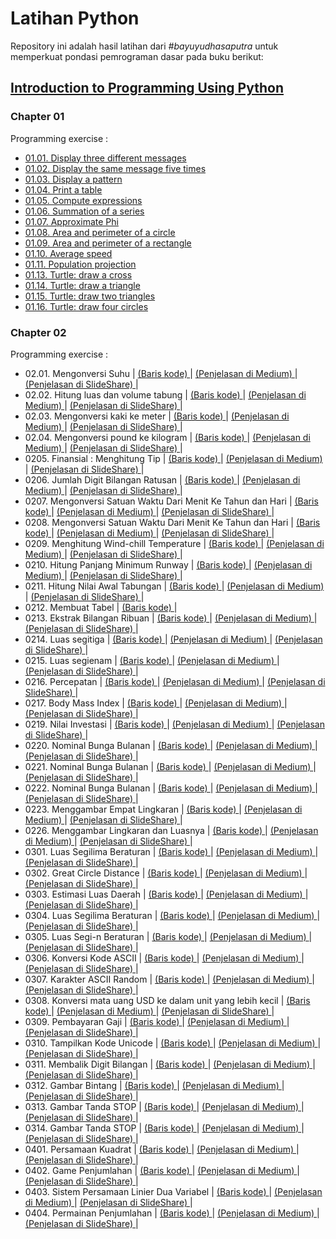 <h1> Latihan Python </h1>
<p>
    Repository ini adalah hasil latihan dari <em>#bayuyudhasaputra</em> untuk memperkuat pondasi pemrograman dasar pada buku berikut:
</p>
<div>
    <h2> <a href="https://media.pearsoncmg.com/bc/abp/cs-resources/products/product.html#product,isbn=0133050556"> Introduction to Programming Using Python </a> </h2>
    <h3> Chapter 01 </h3>
    <p> Programming exercise : </p>
    <ul>
        <li> 
            <a href="https://github.com/bayuYudhaSaputra/Python/blob/main/Python_Liang/0101-displayThreeDifferentMessage.py"> 01.01. Display three different messages</a> 
        </li>
        <li>
            <a href="https://github.com/bayuYudhaSaputra/Python/blob/main/Python_Liang/0102-displayTheSameMessageFiveTimes.py"> 01.02. Display the same message five times </a>
        </li>
        <li>
            <a href="https://github.com/bayuYudhaSaputra/Python/blob/main/Python_Liang/0103-displayPattern.py"> 01.03. Display a pattern </a>
        </li>
        <li>
            <a href="https://github.com/bayuYudhaSaputra/Python/blob/main/Python_Liang/0104-printTable.py"> 01.04. Print a table </a>
        </li>
        <li>
            <a href="https://github.com/bayuYudhaSaputra/Python/blob/main/Python_Liang/0105-computeExpressions.py"> 01.05. Compute expressions </a>
        </li>
        <li>
            <a href="https://github.com/bayuYudhaSaputra/Python/blob/main/Python_Liang/0106-SummationOfSeries.py"> 01.06. Summation of a series </a>
        </li>
        <li>
            <a href="https://github.com/bayuYudhaSaputra/Python/blob/main/Python_Liang/0107-approximatePhi.py"> 01.07. Approximate Phi </a>
        </li>
        <li>
            <a href="https://github.com/bayuYudhaSaputra/Python/blob/main/Python_Liang/0108-areaPerimeterCircle.py"> 01.08. Area and perimeter of a circle </a>
        </li>
        <li>
            <a href="https://github.com/bayuYudhaSaputra/Python/blob/main/Python_Liang/0109-areaAndPerimeterRectangle.py"> 01.09. Area and perimeter of a rectangle </a>
        </li>
        <li>
            <a href="https://github.com/bayuYudhaSaputra/Python/blob/main/Python_Liang/0110-averageSpeed.py"> 01.10. Average speed </a>
        </li>
        <li>
            <a href="https://github.com/bayuYudhaSaputra/Python/blob/main/Python_Liang/0111-populationProjection.py"> 01.11. Population projection </a>
        </li>
        <li>
            <a href="https://github.com/bayuYudhaSaputra/Python/blob/main/Python_Liang/0113-drawCross.py"> 01.13. Turtle: draw a cross </a>
        </li>
        <li>
            <a href="https://github.com/bayuYudhaSaputra/Python/blob/main/Python_Liang/0114-drawTriangle.py"> 01.14. Turtle: draw a triangle </a>
        </li>
        <li>
            <a href="https://github.com/bayuYudhaSaputra/Python/blob/main/Python_Liang/0115-drawTwoTriangle.py"> 01.15. Turtle: draw two triangles </a>
        </li>
        <li>
            <a href="https://github.com/bayuYudhaSaputra/Python/blob/main/Python_Liang/0116-drawFourCircles.py"> 01.16. Turtle: draw four circles </a>
        </li>
    </ul>
    <h3> Chapter 02 </h3>
    <p> Programming exercise : </p>
    <ul>
        <li> 02.01. Mengonversi Suhu
            <span> | </span>
            <a href="https://github.com/bayuYudhaSaputra/Python/blob/main/Python_Liang/0201-convertCelsiusToFahrenheit.py"> (Baris kode) </a>
            <span> | </span>
            <a href="https://medium.com/@bayuyudhasaputraqed/02-01-konversi-celsius-ke-fahrenheit-reamur-dan-kelvin-328df08750b7"> (Penjelasan di Medium) </a>
            <span> | </span>
            <a href="https://www.slideshare.net/slideshow/02-01-konversi-suhu-menggunakan-bahasa-pemrograman-python/273258796"> (Penjelasan di SlideShare) </a>
             <span> | </span>
        </li>
        <li> 02.02. Hitung luas dan volume tabung
            <span> | </span>
            <a href="https://github.com/bayuYudhaSaputra/Python/blob/main/Python_Liang/0202-MenentukanVolLuasTabung.py"> (Baris kode) </a>
            <span> | </span>
            <a href="https://medium.com/@bayuyudhasaputraqed/02-02-menentukan-volume-dan-luas-tabung-ff956a276499"> (Penjelasan di Medium) </a>
            <span> | </span>
            <a href="https://www.slideshare.net/slideshow/menentukan-volume-dan-luas-tabung-menggunakan-python/273466290"> (Penjelasan di SlideShare) </a>
             <span> | </span>
        </li>
        <li> 02.03. Mengonversi kaki ke meter
            <span> | </span>
            <a href="https://github.com/bayuYudhaSaputra/Python/blob/main/Python_Liang/0203-KonversiKakiKeMeter.py"> (Baris kode) </a>
            <span> | </span>
            <a href="https://medium.com/@bayuyudhasaputraqed/02-03-mengonversi-satuan-kaki-ke-meter-ffc37e9a754b"> (Penjelasan di Medium) </a>
            <span> | </span>
            <a href="https://www.slideshare.net/slideshow/02-03-konversi-satuan-kaki-ke-meter-menggunakan-python/274778634"> (Penjelasan di SlideShare) </a>
             <span> | </span>
        </li>
        <li> 02.04. Mengonversi pound ke kilogram
            <span> | </span>
            <a href="https://github.com/bayuYudhaSaputra/Python/blob/main/Python_Liang/0204-KonversiPoundKeKilogram.py"> (Baris kode) </a>
            <span> | </span>
            <a href="https://medium.com/@bayuyudhasaputraqed/02-04-mengonversi-satuan-pound-ke-kilogram-7927d41edbbe"> (Penjelasan di Medium) </a>
            <span> | </span>
            <a href="https://www.slideshare.net/slideshow/02-04-konversi-pound-menjadi-kilogram-menggunakan-python/274781262"> (Penjelasan di SlideShare) </a>
             <span> | </span>
        </li>
        <li> 0205. Finansial : Menghitung Tip
            <span> | </span>
            <a href="https://github.com/bayuYudhaSaputra/Python/blob/main/Python_Liang/0205-HitungTip.py"> (Baris kode) </a>
            <span> | </span>
            <a href="https://medium.com/@bayuyudhasaputraqed/02-05-menghitung-tip-menggunakan-python-3ce520878f14"> (Penjelasan di Medium) </a>
            <span> | </span>
            <a href="https://www.slideshare.net/slideshow/02-05-menentukan-tip-menggunakan-bahasa-pemrograman-python/274851703"> (Penjelasan di SlideShare) </a>
             <span> | </span>
        </li>
        <li> 0206. Jumlah Digit Bilangan Ratusan
            <span> | </span>
            <a href="https://github.com/bayuYudhaSaputra/Python/blob/main/Python_Liang/0206-JumlahDigitInteger.py"> (Baris kode) </a>
            <span> | </span>
            <a href="https://medium.com/@bayuyudhasaputraqed/02-06-jumlah-digit-bilangan-ratusan-c0a4dc68060e"> (Penjelasan di Medium) </a>
            <span> | </span>
            <a href="https://www.slideshare.net/slideshow/02-06-jumlah-digit-integer-menggunakan-bahasa-pemrograman-python/274886045"> (Penjelasan di SlideShare) </a>
             <span> | </span>
        </li>
        <li> 0207. Mengonversi Satuan Waktu Dari Menit Ke Tahun dan Hari
            <span> | </span>
            <a href="https://github.com/bayuYudhaSaputra/Python/blob/main/Python_Liang/0207-konversiMenitKeTahunHari.py"> (Baris kode) </a>
            <span> | </span>
            <a href="https://medium.com/@bayuyudhasaputraqed/mengonversi-menit-ke-tahun-lebih-beberapa-hari-c65578df3eda"> (Penjelasan di Medium) </a>
            <span> | </span>
            <a href="https://www.slideshare.net/slideshow/02-07-mengonversi-satuan-menit-ke-tahun-dan-hari/275032227"> (Penjelasan di SlideShare) </a>
             <span> | </span>
        </li>
        <li> 0208. Mengonversi Satuan Waktu Dari Menit Ke Tahun dan Hari
            <span> | </span>
            <a href="https://github.com/bayuYudhaSaputra/Python/blob/main/Python_Liang/0208-hitungEnergi.py"> (Baris kode) </a>
            <span> | </span>
            <a href="https://medium.com/@bayuyudhasaputraqed/02-08-menghitung-jumlah-energi-8effc74ef39e"> (Penjelasan di Medium) </a>
            <span> | </span>
            <a href="https://www.slideshare.net/slideshow/02-08-menghitung-energi-yang-dibutuhkan-untuk-memanaskan-air-pdf/275064452"> (Penjelasan di SlideShare) </a>
             <span> | </span>
        </li>
        <li> 0209. Menghitung Wind-chill Temperature
            <span> | </span>
            <a href="https://github.com/bayuYudhaSaputra/Python/blob/main/Python_Liang/0209-windchill-temperature.py"> (Baris kode) </a>
            <span> | </span>
            <a href="https://medium.com/@bayuyudhasaputraqed/02-09-menghitung-wind-chill-temperature-ea4514dbfe2b"> (Penjelasan di Medium) </a>
            <span> | </span>
            <a href="https://www.slideshare.net/slideshow/02-09-menentukan-wind-chill-temperature-menggunakan-bahasa-pemrograman-python/275272552"> (Penjelasan di SlideShare) </a>
             <span> | </span>
        </li>
        <li> 0210. Hitung Panjang Minimum Runway
            <span> | </span>
            <a href="https://github.com/bayuYudhaSaputra/Python/blob/main/Python_Liang/0210-length-runway.py"> (Baris kode) </a>
            <span> | </span>
            <a href="https://medium.com/@bayuyudhasaputraqed/02-10-hitung-panjang-minimal-runway-b7d96de5c0e9"> (Penjelasan di Medium) </a>
            <span> | </span>
            <a href="https://www.slideshare.net/slideshow/02-10-hitung-panjang-minimal-runway-menggunakan-python/275348018"> (Penjelasan di SlideShare) </a>
             <span> | </span>
        </li>
        <li> 0211. Hitung Nilai Awal Tabungan
            <span> | </span>
            <a href="https://github.com/bayuYudhaSaputra/Python/blob/main/Python_Liang/0211-DepositAwal.py"> (Baris kode) </a>
            <span> | </span>
            <a href="https://medium.com/@bayuyudhasaputraqed/02-11-hitung-nilai-awal-tabungan-9da1c543dd95"> (Penjelasan di Medium) </a>
            <span> | </span>
            <a href="https://www.slideshare.net/slideshow/02-11-hitung-nilai-awal-tabungan-menggunakan-python/275379012"> (Penjelasan di SlideShare) </a>
             <span> | </span>
        </li>
        <li> 0212. Membuat Tabel
            <span> | </span>
            <a href="https://github.com/bayuYudhaSaputra/Python/blob/main/Python_Liang/0212-printTable.py"> (Baris kode) </a>
            <span> | </span>
        </li>
        <li> 0213. Ekstrak Bilangan Ribuan
            <span> | </span>
            <a href="https://github.com/bayuYudhaSaputra/Python/blob/main/Python_Liang/0213-EkstraksiBilangan.py"> (Baris kode) </a>
            <span> | </span>
            <a href="https://medium.com/@bayuyudhasaputraqed/02-13-ekstrak-bilangan-ribuan-91d1fd0ad215"> (Penjelasan di Medium) </a>
            <span> | </span>
            <a href="https://www.slideshare.net/slideshow/02-13-ekstrak-bilangan-ribuan-mengguanakan-bahasa-pemrograman-python/275566197"> (Penjelasan di SlideShare) </a>
             <span> | </span>
        </li>
        <li> 0214. Luas segitiga
            <span> | </span>
            <a href="https://github.com/bayuYudhaSaputra/Python/blob/main/Python_Liang/0214-LuasSegitiga.py"> (Baris kode) </a>
            <span> | </span>
            <a href="https://medium.com/@bayuyudhasaputraqed/02-14-luas-segitiga-e8336dc87b96"> (Penjelasan di Medium) </a>
            <span> | </span>
            <a href="https://www.slideshare.net/slideshow/02-14-luas-segitiga-menggunakan-bahasa-pemrograman-python/275722612"> (Penjelasan di SlideShare) </a>
             <span> | </span>
        </li>
        <li> 0215. Luas segienam
            <span> | </span>
            <a href="https://github.com/bayuYudhaSaputra/Python/blob/main/Python_Liang/0215-LuasSegienam.py"> (Baris kode) </a>
            <span> | </span>
            <a href="https://medium.com/@bayuyudhasaputraqed/02-15-luas-segienam-beraturan-b855c501656d"> (Penjelasan di Medium) </a>
            <span> | </span>
            <a href="https://www.slideshare.net/slideshow/02-15-luassegienam-menggunakan-bahasa-pemrograman-python/275886148"> (Penjelasan di SlideShare) </a>
             <span> | </span>
        </li>
        <li> 0216. Percepatan
            <span> | </span>
            <a href="https://github.com/bayuYudhaSaputra/Python/blob/main/Python_Liang/0216-percepatan.py"> (Baris kode) </a>
            <span> | </span>
            <a href="https://medium.com/@bayuyudhasaputraqed/02-16-percepatan-c96837782d2f"> (Penjelasan di Medium) </a>
            <span> | </span>
            <a href="https://www.slideshare.net/slideshow/02-16-hitung-percepatan-menggunakan-python/275971788"> (Penjelasan di SlideShare) </a>
             <span> | </span>
        </li>
        <li> 0217. Body Mass Index
            <span> | </span>
            <a href="https://github.com/bayuYudhaSaputra/Python/blob/main/Python_Liang/0217-bmi.py"> (Baris kode) </a>
            <span> | </span>
            <a href="https://medium.com/@bayuyudhasaputraqed/02-16-body-mass-index-e71856bdd29b"> (Penjelasan di Medium) </a>
            <span> | </span>
            <a href="https://www.slideshare.net/slideshow/02-17-menentukan-body-mass-index-menggunakan-bahasa-pemrograman-python/276033979"> (Penjelasan di SlideShare) </a>
             <span> | </span>
        </li>
        <li> 0219. Nilai Investasi
            <span> | </span>
            <a href="https://github.com/bayuYudhaSaputra/Python/blob/main/Python_Liang/0219-hitungInvestasi.py"> (Baris kode) </a>
            <span> | </span>
            <a href="https://medium.com/@bayuyudhasaputraqed/02-19-hitung-nilai-investasi-10341b828b94"> (Penjelasan di Medium) </a>
            <span> | </span>
            <a href="https://www.slideshare.net/slideshow/02-19-hitung-nilai-investasi-menggunakan-python-pdf/276287679"> (Penjelasan di SlideShare) </a>
             <span> | </span>
        </li>
        <li> 0220. Nominal Bunga Bulanan
            <span> | </span>
            <a href="https://github.com/bayuYudhaSaputra/Python/blob/main/Python_Liang/0220-hitungBunga.py"> (Baris kode) </a>
            <span> | </span>
            <a href="https://medium.com/@bayuyudhasaputraqed/02-20-hitung-nilai-investasi-8fa287e1b3f9"> (Penjelasan di Medium) </a>
            <span> | </span>
            <a href="https://www.slideshare.net/slideshow/02-20-hitung-nominal-bunga-bulanan-menggunakan-python/276479294"> (Penjelasan di SlideShare) </a>
             <span> | </span>
        </li>
        <li> 0221. Nominal Bunga Bulanan
            <span> | </span>
            <a href="https://github.com/bayuYudhaSaputra/Python/blob/main/Python_Liang/0221-hitungBungaMajemuk.py"> (Baris kode) </a>
            <span> | </span>
            <a href="https://medium.com/@bayuyudhasaputraqed/02-21-hitung-nilai-bunga-majemuk-b5931c74c417"> (Penjelasan di Medium) </a>
            <span> | </span>
            <a href="https://www.slideshare.net/slideshow/02-21-hitung-bunga-majemuk-menggunakan-bahasa-pemrograman-python-pdf/276667190"> (Penjelasan di SlideShare) </a>
             <span> | </span>
        </li>
        <li> 0222. Nominal Bunga Bulanan
            <span> | </span>
            <a href="https://github.com/bayuYudhaSaputra/Python/blob/main/Python_Liang/0222-ProyeksiPopulasi.py"> (Baris kode) </a>
            <span> | </span>
            <a href="https://medium.com/@bayuyudhasaputraqed/02-22-proyeksi-jumlah-penduduk-c42f48fc0b88"> (Penjelasan di Medium) </a>
            <span> | </span>
            <a href="https://www.slideshare.net/slideshow/02-22-proyeksi-jumlah-penduduk-menggunakan-bahasa-pemrograman-python/276725997"> (Penjelasan di SlideShare) </a>
             <span> | </span>
        </li>
        <li> 0223. Menggambar Empat Lingkaran
            <span> | </span>
            <a href="https://github.com/bayuYudhaSaputra/Python/blob/main/Python_Liang/0223-gambarEmpatLingkaran.py"> (Baris kode) </a>
            <span> | </span>
            <a href="https://medium.com/@bayuyudhasaputraqed/02-23-menggambar-empat-lingkaran-c62dd1d4d968"> (Penjelasan di Medium) </a>
            <span> | </span>
            <a href="https://www.slideshare.net/slideshow/02-23-gambar-empat-lingkaran-menggunakan-python/276929144"> (Penjelasan di SlideShare) </a>
             <span> | </span> 
        </li>
        <li> 0226. Menggambar Lingkaran dan Luasnya
            <span> | </span>
            <a href="https://github.com/bayuYudhaSaputra/Python/blob/main/Python_Liang/0226-LingkaranDanLuas.py"> (Baris kode) </a>
            <span> | </span>
            <a href="https://medium.com/@bayuyudhasaputraqed/02-26-menggambar-empat-lingkaran-c97ed460945c"> (Penjelasan di Medium) </a>
            <span> | </span>
            <a href="https://www.slideshare.net/slideshow/02-26-menggambar-lingkaran-dan-menampilkan-luas-menggunakan-bahasa-pemrograman-pythonluas-pdf/277177818"> (Penjelasan di SlideShare) </a>
             <span> | </span> 
        </li>
        <li> 0301. Luas Segilima Beraturan
            <span> | </span>
            <a href="https://github.com/bayuYudhaSaputra/Python/blob/main/Python_Liang/0301-LuasSegilima.py"> (Baris kode) </a>
            <span> | </span>
            <a href="https://medium.com/@bayuyudhasaputraqed/03-01-luas-segilima-62009ace4be6"> (Penjelasan di Medium) </a>
            <span> | </span>
            <a href="https://www.slideshare.net/slideshow/03-01-luas-segilima-menggunakan-bahasa-pemrograman-python/278769925"> (Penjelasan di SlideShare) </a>
             <span> | </span> 
        </li>
        <li> 0302. Great Circle Distance
            <span> | </span>
            <a href="https://github.com/bayuYudhaSaputra/Python/blob/main/Python_Liang/0302-GreatCircleDistance.py"> (Baris kode) </a>
            <span> | </span>
            <a href="https://medium.com/@bayuyudhasaputraqed/03-02-great-circle-distance-2627936618e8"> (Penjelasan di Medium) </a>
            <span> | </span>
            <a href="https://www.slideshare.net/slideshow/03-02-great-circle-distance-menggunakan-bahasa-pemrograman-python/278855407"> (Penjelasan di SlideShare) </a>
             <span> | </span> 
        </li>
        <li> 0303. Estimasi Luas Daerah
            <span> | </span>
            <a href="https://github.com/bayuYudhaSaputra/Python/blob/main/Python_Liang/0303-Luas4TitikGeografis.py"> (Baris kode) </a>
            <span> | </span>
            <a href="https://medium.com/@bayuyudhasaputraqed/03-03-estimasi-luas-wilayah-2f6dce54c694"> (Penjelasan di Medium) </a>
            <span> | </span>
            <a href="https://www.slideshare.net/slideshow/03-03-estimasi-luas-daerah-menggunakan-bahasa-pemrograman-python/280194022"> (Penjelasan di SlideShare) </a>
             <span> | </span> 
        </li>
        <li> 0304. Luas Segilima Beraturan
            <span> | </span>
            <a href="https://github.com/bayuYudhaSaputra/Python/blob/main/Python_Liang/0304-LuasSegilima.py"> (Baris kode) </a>
            <span> | </span>
            <a href="https://medium.com/@bayuyudhasaputraqed/03-04-luas-segilima-beraturan-40799384967e"> (Penjelasan di Medium) </a>
            <span> | </span>
            <a href="https://www.slideshare.net/slideshow/03-04-luas-segilima-beraturan-menggunakan-bahasa-pemrograman-python/280419046"> (Penjelasan di SlideShare) </a>
             <span> | </span> 
        </li>
        <li> 0305. Luas Segi-n Beraturan
            <span> | </span>
            <a href="https://github.com/bayuYudhaSaputra/Python/blob/main/Python_Liang/0305-LuasSegiNBeraturan.py"> (Baris kode) </a>
            <span> | </span>
            <a href="https://medium.com/@bayuyudhasaputraqed/03-05-luas-segi-n-beraturan-76dbeb1e07ff"> (Penjelasan di Medium) </a>
            <span> | </span>
            <a href="https://www.slideshare.net/slideshow/03-05-luas-segi-n-beraturan-menggunakan-bahasa-pemrograman-python-pdf/280494239"> (Penjelasan di SlideShare) </a>
             <span> | </span> 
        </li>
        <li> 0306. Konversi Kode ASCII
            <span> | </span>
            <a href="https://github.com/bayuYudhaSaputra/Python/blob/main/Python_Liang/0306-konversiASCII.py"> (Baris kode) </a>
            <span> | </span>
            <a href="https://medium.com/@bayuyudhasaputraqed/03-06-konversi-kode-ascii-8a0c3bcd7157"> (Penjelasan di Medium) </a>
            <span> | </span>
            <a href="https://www.slideshare.net/slideshow/03-06-konversi-kode-ascii-menggunakan-bahasa-pemrograman-python-pdf/280585491"> (Penjelasan di SlideShare) </a>
             <span> | </span> 
        </li>
        <li> 0307. Karakter ASCII Random
            <span> | </span>
            <a href="https://github.com/bayuYudhaSaputra/Python/blob/main/Python_Liang/0307-ASCIIRandom.py"> (Baris kode) </a>
            <span> | </span>
            <a href="https://medium.com/@bayuyudhasaputraqed/03-07-huruf-kapital-random-36a8bca88d0f"> (Penjelasan di Medium) </a>
            <span> | </span>
            <a href="https://www.slideshare.net/slideshow/03-07-menampilkan-huruf-kapital-secara-random-menggunakan-bahasa-pemrograman-python-pdf/280642192"> (Penjelasan di SlideShare) </a>
             <span> | </span> 
        </li>
        <li> 0308. Konversi mata uang USD ke dalam unit yang lebih kecil
            <span> | </span>
            <a href="https://github.com/bayuYudhaSaputra/Python/blob/main/Python_Liang/0308-PecahanDolar.py"> (Baris kode) </a>
            <span> | </span>
            <a href="https://medium.com/@bayuyudhasaputraqed/03-08-pecahan-us-dolar-0f9b4f727178"> (Penjelasan di Medium) </a>
            <span> | </span>
            <a href="https://www.slideshare.net/slideshow/03-08-pecahan-mata-uang-usd-menggunakan-bahasa-pemrograman-python-pdf/280772037"> (Penjelasan di SlideShare) </a>
             <span> | </span> 
        </li>
        <li> 0309. Pembayaran Gaji
            <span> | </span>
            <a href="https://github.com/bayuYudhaSaputra/Python/blob/main/Python_Liang/0309-PembayaranGaji.py"> (Baris kode) </a>
            <span> | </span>
            <a href="https://medium.com/@bayuyudhasaputraqed/03-09-pembayaran-gaji-menggunakan-python-9415a814c6cf"> (Penjelasan di Medium) </a>
            <span> | </span>
            <a href="https://www.slideshare.net/slideshow/03-09-pembayaran-gaji-menggunakan-bahasa-pemrograman-python-pdf/280939289"> (Penjelasan di SlideShare) </a>
             <span> | </span> 
        </li>
        <li> 0310. Tampilkan Kode Unicode
            <span> | </span>
            <a href="https://github.com/bayuYudhaSaputra/Python/blob/main/Python_Liang/0310-tampilkanUnicode.py"> (Baris kode) </a>
            <span> | </span>
            <a href="https://medium.com/@bayuyudhasaputraqed/03-10-tampilkan-8-abjad-yunani-27b6bcc79d20"> (Penjelasan di Medium) </a>
            <span> | </span>
            <a href="https://www.slideshare.net/slideshow/03-10-tampilkan-8-abjad-yunani-menggunakan-bahasa-pemrograman-python-pdf/281095476"> (Penjelasan di SlideShare) </a>
             <span> | </span> 
        </li>
        <li> 0311. Membalik Digit Bilangan
            <span> | </span>
            <a href="https://github.com/bayuYudhaSaputra/Python/blob/main/Python_Liang/0311-pembalikanDigitBilangan.py"> (Baris kode) </a>
            <span> | </span>
            <a href="https://medium.com/@bayuyudhasaputraqed/03-11-pembalikan-digit-bilangan-5a7b6a616c62"> (Penjelasan di Medium) </a>
            <span> | </span>
            <a href="https://www.slideshare.net/slideshow/03-11-pembalikan-digit-bilangan-menggunakan-bahasa-pemrograman-python-pdf/281161361"> (Penjelasan di SlideShare) </a>
             <span> | </span> 
        </li>
        <li> 0312. Gambar Bintang
            <span> | </span>
            <a href="https://github.com/bayuYudhaSaputra/Python/blob/main/Python_Liang/0312-gambarBintang.py"> (Baris kode) </a>
            <span> | </span>
            <a href="https://medium.com/@bayuyudhasaputraqed/03-12-gambar-bintang-menggunakan-python-a825890d8d66"> (Penjelasan di Medium) </a>
            <span> | </span>
            <a href="https://www.slideshare.net/slideshow/03-12-menggambar-bintang-menggunakan-bahasa-pemrograman-python-pdf/281206550"> (Penjelasan di SlideShare) </a>
             <span> | </span> 
        </li>
        <li> 0313. Gambar Tanda STOP
            <span> | </span>
            <a href="https://github.com/bayuYudhaSaputra/Python/blob/main/Python_Liang/0313-buatSTOP.py"> (Baris kode) </a>
            <span> | </span>
            <a href="https://medium.com/@bayuyudhasaputraqed/03-13-membuat-tanda-stop-fdedc3b17b33"> (Penjelasan di Medium) </a>
            <span> | </span>
            <a href="https://www.slideshare.net/slideshow/03-13-membuat-tanda-stop-menggunakan-bahasa-pemrograman-python-pdf/281350040"> (Penjelasan di SlideShare) </a>
             <span> | </span> 
        </li>
        <li> 0314. Gambar Tanda STOP
            <span> | </span>
            <a href="https://github.com/bayuYudhaSaputra/Python/blob/main/Python_Liang/0314-logoOlimpiade.py"> (Baris kode) </a>
            <span> | </span>
            <a href="https://medium.com/@bayuyudhasaputraqed/03-14-membuat-logo-olimpiade-6c7361f5a19b"> (Penjelasan di Medium) </a>
            <span> | </span>
            <a href="https://www.slideshare.net/slideshow/03-14-membuat-logo-olimpiade-menggunakan-bahasa-pemrograman-python-pdf/281736186"> (Penjelasan di SlideShare) </a>
             <span> | </span> 
        </li>
        <li> 0401. Persamaan Kuadrat
            <span> | </span>
            <a href="https://github.com/bayuYudhaSaputra/Python/blob/main/Python_Liang/0401-penyelesaianPersamaanKuadrat.py"> (Baris kode) </a>
            <span> | </span>
            <a href="https://medium.com/@bayuyudhasaputraqed/04-01-persamaan-kuadrat-menggunakan-bahasa-pemrograman-python-27042579e91e"> (Penjelasan di Medium) </a>
            <span> | </span>
            <a href="https://www.slideshare.net/slideshow/04-01-persamaan-kuadrat-menggunakan-bahasa-pemrograman-python-pdf/282739489"> (Penjelasan di SlideShare) </a>
             <span> | </span> 
        </li>
        <li> 0402. Game Penjumlahan
            <span> | </span>
            <a href="https://github.com/bayuYudhaSaputra/Python/blob/main/Python_Liang/0402-gamePenjumlahan.py"> (Baris kode) </a>
            <span> | </span>
            <a href="https://medium.com/@bayuyudhasaputraqed/04-02-game-penjumlahan-ff451003ddf0"> (Penjelasan di Medium) </a>
            <span> | </span>
            <a href="https://www.slideshare.net/slideshow/04-02-game-penjumlahan-menggunakan-bahasa-pemrograman-python-pdf/282921225"> (Penjelasan di SlideShare) </a>
             <span> | </span> 
        </li>
        <li> 0403. Sistem Persamaan Linier Dua Variabel
            <span> | </span>
            <a href="https://github.com/bayuYudhaSaputra/Python/blob/main/Python_Liang/0403-SPLDV.py"> (Baris kode) </a>
            <span> | </span>
            <a href="https://medium.com/@bayuyudhasaputraqed/04-03-sistem-persamaan-linier-menggunakan-python-a3ea7c08126a"> (Penjelasan di Medium) </a>
            <span> | </span>
            <a href="https://www.slideshare.net/slideshow/0403-sistem-persamaan-linier-dua-variabel-menggunakan-python-pdf/283551828"> (Penjelasan di SlideShare) </a>
             <span> | </span> 
        </li>
        <li> 0404. Permainan Penjumlahan
            <span> | </span>
            <a href="https://github.com/bayuYudhaSaputra/Python/blob/main/Python_Liang/0404-penjumlahan.py"> (Baris kode) </a>
            <span> | </span>
            <a href="https://medium.com/@bayuyudhasaputraqed/04-04-permainan-penjumlahan-63624ed9f027"> (Penjelasan di Medium) </a>
            <span> | </span>
            <a href="https://www.slideshare.net/slideshow/0404-permainan-penjumlahan-menggunakan-python-pdf/283716764"> (Penjelasan di SlideShare) </a>
             <span> | </span> 
        </li>
    </ul>
</div>
